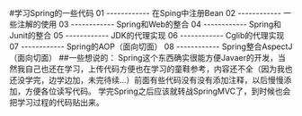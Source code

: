 #学习Spring的一些代码
01 ------------ 在Sping中注册Bean
02 ------------ 一些注解的使用
03 ------------ Spring和Web的整合
04 ------------ Spring和Junit的整合
05 ------------ JDK的代理实现
06 ------------ Cglib的代理实现
07 ------------ Spring的AOP（面向切面）
08 ------------ Spring整合AspectJ（面向切面）
##一些想说的：
Spring这个东西确实很能方便Javaer的开发，当然我自己也还在学习，上传代码方便也在学习的童鞋参考，内容还不全（因为我也还没学完，边学边加，未完待续...）前面有些代码没有没有添加注释，以后慢慢添加，方便各位读写代码。
学完Spring之后应该就转战SpringMVC了，到时候也会把学习过程的代码贴出来。
